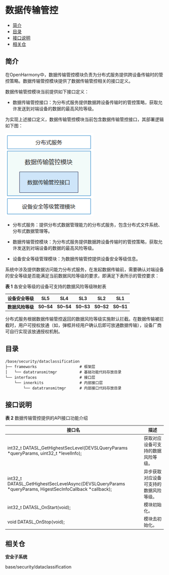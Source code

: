 # 数据传输管控<a name="ZH-CN_TOPIC_0000001150002727"></a>

-   [简介](#section11660541593)
-   [目录](#section161941989596)
-   [接口说明](#section1312121216216)
-   [相关仓](#section1371113476307)

## 简介<a name="section11660541593"></a>

在OpenHarmony中，数据传输管控模块负责为分布式服务提供跨设备传输时的管控策略。数据传输管控模块提供了数据传输管控相关的接口定义。

数据传输管控模块当前提供如下接口定义：

-   数据传输管控接口：为分布式服务提供数据跨设备传输时的管控策略，获取允许发送到对端设备的数据的最高风险等级。

为实现上述接口定义，数据传输管控模块当前包含数据传输管控接口，其部署逻辑如下图：

![](figures/dataclassification_zh.png)

-   分布式服务：提供分布式数据管理能力的分布式服务，包含分布式文件系统、分布式数据管理等。

-   数据传输管控模块：为分布式服务提供数据跨设备传输时的管控策略，获取允许发送到对端设备的数据的最高风险等级。

-   设备安全等级管理模块：为数据传输管控提供设备安全等级信息。

系统中涉及提供数据访问能力分布式服务，在发起数据传输前，需要确认对端设备的安全等级是否能满足当前数据风险等级的要求，即满足下表所示的管控要求：

**表 1**  各安全等级的设备可支持的数据风险等级映射表

| **设备安全等级** | **SL5**   | **SL4**   | **SL3**   | **SL2**   | **SL1**   |
| ---------------- | --------- | --------- | --------- | --------- | --------- |
| **数据风险等级** | **S0~S4** | **S0~S4** | **S0~S3** | **S0~S2** | **S0~S1** |

分布式服务根据数据传输管控返回的数据风险等级实施默认拦截。在数据传输被拦截时，用户可授权放通（如，弹框并经用户确认后即可放通数据传输），设备厂商可自行实现该放通授权机制。


## 目录<a name="section161941989596"></a>

```
/base/security/dataclassification
├── frameworks                   # 框架层
│   └── datatransmitmgr          # 基础功能代码存放目录
└── interfaces                   # 接口层
    └── innerkits                # 内部接口层
        └── datatransmitmgr      # 内部接口代码存放目录
```

## 接口说明<a name="section1312121216216"></a>

**表 2**  数据传输管控提供的API接口功能介绍

| 接口名                                                       | 描述                                   |
| ------------------------------------------------------------ | -------------------------------------- |
| int32_t DATASL_GetHighestSecLevel(DEVSLQueryParams *queryParams, uint32_t *levelInfo); | 获取对应设备可支持的数据风险等级。     |
| int32_t DATASL_GetHighestSecLevelAsync(DEVSLQueryParams *queryParams, HigestSecInfoCallback *callback); | 异步获取对应设备可支持的数据风险等级。 |
| int32_t DATASL_OnStart(void);                                | 模块初始化。                           |
| void DATASL_OnStop(void);                                    | 模块去初始化。                         |




## 相关仓<a name="section1371113476307"></a>

**安全子系统**

base/security/dataclassification

